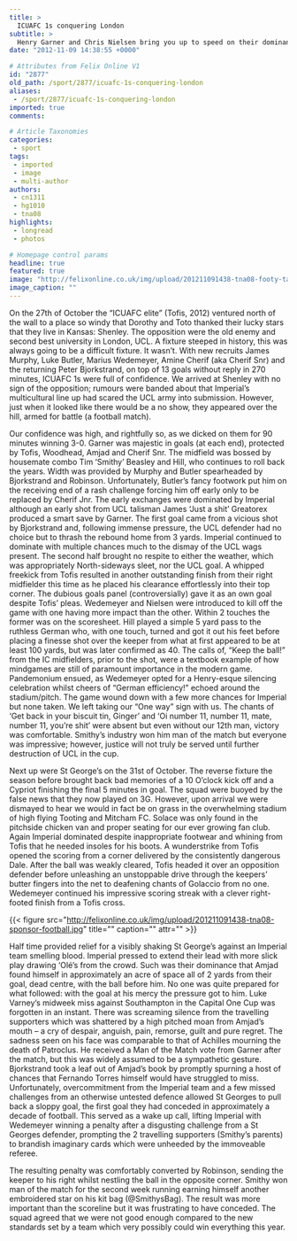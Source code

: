 ```yaml
---
title: >
  ICUAFC 1s conquering London
subtitle: >
  Henry Garner and Chris Nielsen bring you up to speed on their dominance
date: "2012-11-09 14:38:55 +0000"

# Attributes from Felix Online V1
id: "2877"
old_path: /sport/2877/icuafc-1s-conquering-london
aliases:
 - /sport/2877/icuafc-1s-conquering-london
imported: true
comments:

# Article Taxonomies
categories:
 - sport
tags:
 - imported
 - image
 - multi-author
authors:
 - cn1311
 - hg1010
 - tna08
highlights:
 - longread
 - photos

# Homepage control params
headline: true
featured: true
image: "http://felixonline.co.uk/img/upload/201211091438-tna08-footy-tactics.jpg"
image_caption: ""
---
```


On the 27th of October the “ICUAFC elite” (Tofis, 2012) ventured north of the wall to a place so windy that Dorothy and Toto thanked their lucky stars that they live in Kansas: Shenley. The opposition were the old enemy and second best university in London, UCL. A fixture steeped in history, this was always going to be a difficult fixture. It wasn’t. With new recruits James Murphy, Luke Butler, Marius Wedemeyer, Amine Cherif (aka Cherif Snr) and the returning Peter Bjorkstrand, on top of 13 goals without reply in 270 minutes, ICUAFC 1s were full of confidence. We arrived at Shenley with no sign of the opposition; rumours were banded about that Imperial’s multicultural line up had scared the UCL army into submission. However, just when it looked like there would be a no show, they appeared over the hill, armed for battle (a football match).

Our confidence was high, and rightfully so, as we dicked on them for 90 minutes winning 3-0. Garner was majestic in goals (at each end), protected by Tofis, Woodhead, Amjad and Cherif Snr. The midfield was bossed by housemate combo Tim ‘Smithy’ Beasley and Hill, who continues to roll back the years. Width was provided by Murphy and Butler spearheaded by Bjorkstrand and Robinson. Unfortunately, Butler’s fancy footwork put him on the receiving end of a rash challenge forcing him off early only to be replaced by Cherif Jnr. The early exchanges were dominated by Imperial although an early shot from UCL talisman James ‘Just a shit’ Greatorex produced a smart save by Garner. The first goal came from a vicious shot by Bjorkstrand and, following immense pressure, the UCL defender had no choice but to thrash the rebound home from 3 yards. Imperial continued to dominate with multiple chances much to the dismay of the UCL wags present. The second half brought no respite to either the weather, which was appropriately North-sideways sleet, nor the UCL goal. A whipped freekick from Tofis resulted in another outstanding finish from their right midfielder this time as he placed his clearance effortlessly into their top corner. The dubious goals panel (controversially) gave it as an own goal despite Tofis’ pleas. Wedemeyer and Nielsen were introduced to kill off the game with one having more impact than the other. Within 2 touches the former was on the scoresheet. Hill played a simple 5 yard pass to the ruthless German who, with one touch, turned and got it out his feet before placing a finesse shot over the keeper from what at first appeared to be at least 100 yards, but was later confirmed as 40. The calls of, “Keep the ball!” from the IC midfielders, prior to the shot, were a textbook example of how mindgames are still of paramount importance in the modern game. Pandemonium ensued, as Wedemeyer opted for a Henry-esque silencing celebration whilst cheers of “German efficiency!” echoed around the stadium/pitch. The game wound down with a few more chances for Imperial but none taken. We left taking our “One way” sign with us. The chants of ‘Get back in your biscuit tin, Ginger’ and ‘Oi number 11, number 11, mate, number 11, you’re shit’ were absent but even without our 12th man, victory was comfortable. Smithy’s industry won him man of the match but everyone was impressive; however, justice will not truly be served until further destruction of UCL in the cup.

Next up were St George’s on the 31st of October. The reverse fixture the season before brought back bad memories of a 10 O’clock kick off and a Cypriot finishing the final 5 minutes in goal. The squad were buoyed by the false news that they now played on 3G. However, upon arrival we were dismayed to hear we would in fact be on grass in the overwhelming stadium of high flying Tooting and Mitcham FC. Solace was only found in the pitchside chicken van and proper seating for our ever growing fan club. Again Imperial dominated despite inappropriate footwear and whining from Tofis that he needed insoles for his boots. A wunderstrike from Tofis opened the scoring from a corner delivered by the consistently dangerous Dale. After the ball was weakly cleared, Tofis headed it over an opposition defender before unleashing an unstoppable drive through the keepers’ butter fingers into the net to deafening chants of Golaccio from no one. Wedemeyer continued his impressive scoring streak with a clever right-footed finish from a Tofis cross.

{{< figure src="http://felixonline.co.uk/img/upload/201211091438-tna08-sponsor-football.jpg" title="" caption="" attr="" >}}

Half time provided relief for a visibly shaking St George’s against an Imperial team smelling blood. Imperial pressed to extend their lead with more slick play drawing ‘Olé’s from the crowd. Such was their dominance that Amjad found himself in approximately an acre of space all of 2 yards from their goal, dead centre, with the ball before him. No one was quite prepared for what followed: with the goal at his mercy the pressure got to him. Luke Varney’s midweek miss against Southampton in the Capital One Cup was forgotten in an instant. There was screaming silence from the travelling supporters which was shattered by a high pitched moan from Amjad’s mouth – a cry of despair, anguish, pain, remorse, guilt and pure regret. The sadness seen on his face was comparable to that of Achilles mourning the death of Patroclus. He received a Man of the Match vote from Garner after the match, but this was widely assumed to be a sympathetic gesture. Bjorkstrand took a leaf out of Amjad’s book by promptly spurning a host of chances that Fernando Torres himself would have struggled to miss. Unfortunately, overcommitment from the Imperial team and a few missed challenges from an otherwise untested defence allowed St Georges to pull back a sloppy goal, the first goal they had conceded in approximately a decade of football. This served as a wake up call, lifting Imperial with Wedemeyer winning a penalty after a disgusting challenge from a St Georges defender, prompting the 2 travelling supporters (Smithy’s parents) to brandish imaginary cards which were unheeded by the immoveable referee.

The resulting penalty was comfortably converted by Robinson, sending the keeper to his right whilst nestling the ball in the opposite corner. Smithy won man of the match for the second week running earning himself another embroidered star on his kit bag (@SmithysBag). The result was more important than the scoreline but it was frustrating to have conceded. The squad agreed that we were not good enough compared to the new standards set by a team which very possibly could win everything this year.
